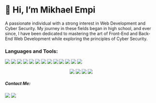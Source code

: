 # 👋 Hi, I’m Mikhael Empi
<p> A passionate individual with a strong interest in Web Development and Cyber Security. 
My journey in these fields began in high school, and ever since, I have been dedicated to mastering the art of Front-End and Back-End Web 
Development while exploring the principles of Cyber Security. 

### Languages and Tools:
<p>
    <img src="https://img.shields.io/badge/Windows-0078D6?style=for-the-badge&logo=windows&logoColor=white" />
    <img src="https://img.shields.io/badge/Visual_Studio_Code-0078D4?style=for-the-badge&logo=visual%20studio%20code&logoColor=white" />
    <img src="https://img.shields.io/badge/Laravel-FF2D20?style=for-the-badge&logo=laravel&logoColor=white" />
    <img src="https://img.shields.io/badge/Bootstrap-563D7C?style=for-the-badge&logo=bootstrap&logoColor=white" />
    <img src="https://img.shields.io/badge/Tailwind_CSS-38B2AC?style=for-the-badge&logo=tailwind-css&logoColor=white" />
    <img src="https://img.shields.io/badge/Node.js-43853D?style=for-the-badge&logo=node.js&logoColor=white" />
    <img src="https://img.shields.io/badge/HTML5-E34F26?style=for-the-badge&logo=html5&logoColor=white" />
    <img src="https://img.shields.io/badge/CSS3-1572B6?style=for-the-badge&logo=css3&logoColor=white" />
    <img src="https://img.shields.io/badge/JavaScript-F7DF1E?style=for-the-badge&logo=javascript&logoColor=black" />
    <img src="https://img.shields.io/badge/PHP-777BB4?style=for-the-badge&logo=php&logoColor=white" />
    <img src="https://img.shields.io/badge/C%2B%2B-00599C?style=for-the-badge&logo=c%2B%2B&logoColor=white" />
    <img src="https://img.shields.io/badge/Java-ED8B00?style=for-the-badge&logo=openjdk&logoColor=white" />
    <img src="https://img.shields.io/badge/Python-3776AB?style=for-the-badge&logo=python&logoColor=white" />
</p>

<p align="center">
    <a href="https://github.com/MikhaelEmpi"><img src="http://github-profile-summary-cards.vercel.app/api/cards/profile-details?username=MikhaelEmpi&theme=dark"/></a>
    <a href="https://github.com/MikhaelEmpi"><img src="https://github-readme-streak-stats.herokuapp.com/?user=MikhaelEmpi&hide_border=true&card_width=338&theme=dark"/></a>
    <a href="https://github.com/MikhaelEmpi"><img src="http://github-profile-summary-cards.vercel.app/api/cards/stats?username=MikhaelEmpi&theme=dark" /></a>
    <a href="https://github.com/MikhaelEmpi"><img src="https://github-readme-stats.vercel.app/api/top-langs/?username=MikhaelEmpi&hide_border=true&layout=compact&theme=dark" /></a>
</p>



##### Contact Me:
<a href="https://www.linkedin.com/in/devi-mikhael-empi/" target="blank"><img src="https://img.shields.io/badge/LinkedIn-0077B5?style=for-the-badge&logo=linkedin&logoColor=white" /></a>
<a href="mailto:d.mikhaelempi@gmail.com"><img src="https://img.shields.io/badge/Gmail-D14836?style=for-the-badge&logo=gmail&logoColor=white" /></a>
